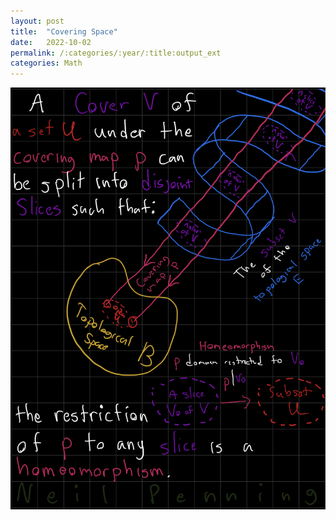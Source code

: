 ```yaml
---
layout: post
title:  "Covering Space"
date:   2022-10-02
permalink: /:categories/:year/:title:output_ext
categories: Math
---
```


![](/assets/images/2022-10-02_Covering_Space.jpg)
